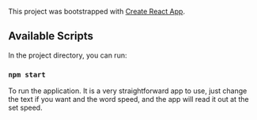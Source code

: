 This project was bootstrapped with [Create React App](https://github.com/facebook/create-react-app).

## Available Scripts

In the project directory, you can run:

### `npm start`

To run the application. It is a very straightforward app to use, just change the text if you want and the word speed, and the app will read it out at the set speed.
